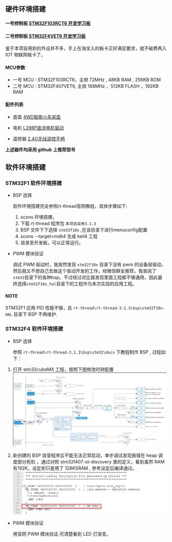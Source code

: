 ## 硬件环境搭建

#### 一号控制板 [STM32F103RCT6 开发学习板](https://detail.tmall.com/item.htm?id=521780024999&spm=a1z09.2.0.0.594b2e8dVmvi7C&_u=bkvn7e33508)

#### 二号控制板 [STM32F4VET6 开发学习板](https://detail.tmall.com/item.htm?id=521631408046&spm=a1z0k.7386009.0.0.19f637dedRUaKq)

鉴于本项目用到的外设并不多，手上在淘宝入的板卡正好满足要求，就不破费再入 IOT 物联网板卡了。

#### MCU参数

- 一号 MCU : STM32F103RCT6，主频 72MHz , 48KB RAM , 256KB ROM
- 二号 MCU : STM32F407VET6, 主频 168MHz ，512KB FLASH ，192KB RAM

#### 配件列表

- 底盘 [4WD智能小车底盘](https://item.taobao.com/item.htm?spm=a1z0d.6639537.1997196601.220.61187484ephkBL&id=35831296664)

- 电机 [L298P直流电机驱动](https://item.taobao.com/item.htm?spm=a1z0d.6639537.1997196601.255.61187484ephkBL&id=578999575475)

- 遥控器 [2.4G无线遥控手柄](https://item.taobao.com/item.htm?spm=a1z0d.6639537.1997196601.202.61187484ephkBL&id=536581090144)

**上述器件均采用 github 上推荐型号**

## 软件环境搭建 

### STM32F1 软件环境搭建

- BSP 选择
	
	软件环境搭建完全参照rt-thread官网教程，具体步骤如下:

	1. scons 环境搭建。
	2. 下载 rt-thread 程序包 `本项目采用3.1.3`
	3. BSP 文件下下选择 `stm32f10x` ,在该目录下进行menuconfig配置
	4. scons --target=mdk4 生成 keil4 工程
	5. 烧录至开发板，可以正常运行。

- PWM 模块验证

	调试 PWM 驱动时，我突然发现 `stm32f10x` 目录下没有 pwm 的设备层驱动，然后我又不想自己去做这个驱动开发的工作。经微信群友推荐，我查阅了`stm32`目录下的各种bsp。不过经过对比我发现里面工程都不够通用，因此最终选择`stm32f10x_hal`目录下的工程作为本次实验的应用工程。

#### NOTE

STM32F1 应用 PID 性能不够，且 `rt-thread\rt-thread-3.1.3\bsp\stm32f10x-HAL` 目录下 BSP 不再维护.

### STM32F4 软件环境搭建

- BSP 选择

	参照 `rt-thread\rt-thread-3.1.3\bsp\stm32\docs` 下教程制作 BSP , 过程如下：

1.	打开 stm32cubeMX 工程，按照下图修改时钟配置
![clock](figures/mcu_clock.png)

2.	新创建的 BSP 烧录程序后不能无法正常启动，单步调试发现报错在 heap 调度部分死机 ，通过对照 stm32f407-st-discovery 里的定义，看到虽然 RAM 有192K，设定却只是用了 128KSRAM , 参考设定后编译通过。
![sram](figures/sram_set.png)

- PWM 模块验证

	用官网 PWM 模块验证,可清楚看到 LED 灯渐变。
